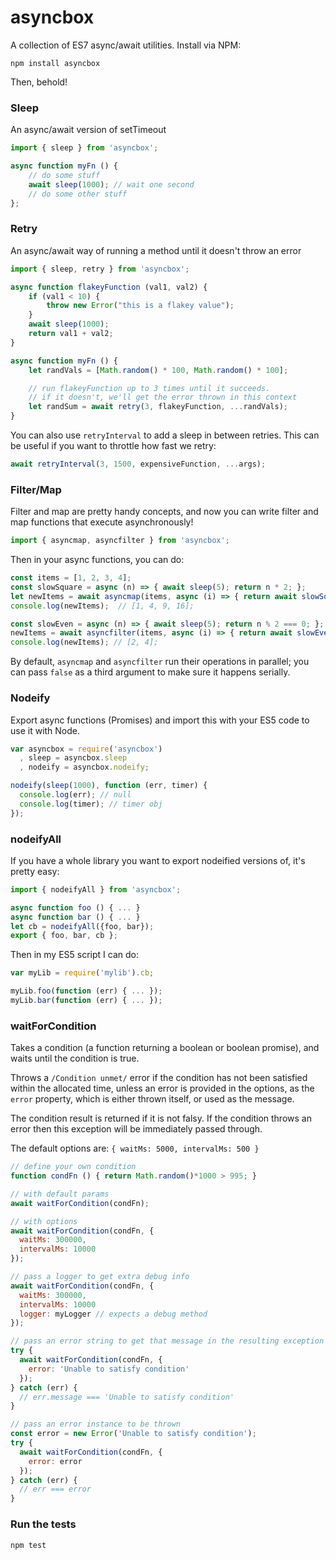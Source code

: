 asyncbox
========

A collection of ES7 async/await utilities. Install via NPM:

```
npm install asyncbox
```

Then, behold!

### Sleep

An async/await version of setTimeout

```js
import { sleep } from 'asyncbox';

async function myFn () {
    // do some stuff
    await sleep(1000); // wait one second
    // do some other stuff
};
```

### Retry

An async/await way of running a method until it doesn't throw an error

```js
import { sleep, retry } from 'asyncbox';

async function flakeyFunction (val1, val2) {
    if (val1 < 10) {
        throw new Error("this is a flakey value");
    }
    await sleep(1000);
    return val1 + val2;
}

async function myFn () {
    let randVals = [Math.random() * 100, Math.random() * 100];

    // run flakeyFunction up to 3 times until it succeeds.
    // if it doesn't, we'll get the error thrown in this context
    let randSum = await retry(3, flakeyFunction, ...randVals);
}
```

You can also use `retryInterval` to add a sleep in between retries. This can be
useful if you want to throttle how fast we retry:

```js
await retryInterval(3, 1500, expensiveFunction, ...args);
```

### Filter/Map

Filter and map are pretty handy concepts, and now you can write filter and map
functions that execute asynchronously!

```js
import { asyncmap, asyncfilter } from 'asyncbox';
```

Then in your async functions, you can do:

```js
const items = [1, 2, 3, 4];
const slowSquare = async (n) => { await sleep(5); return n * 2; };
let newItems = await asyncmap(items, async (i) => { return await slowSquare(i); });
console.log(newItems);  // [1, 4, 9, 16];

const slowEven = async (n) => { await sleep(5); return n % 2 === 0; };
newItems = await asyncfilter(items, async (i) => { return await slowEven(i); });
console.log(newItems); // [2, 4];
```

By default, `asyncmap` and `asyncfilter` run their operations in parallel; you
can pass `false` as a third argument to make sure it happens serially.

### Nodeify

Export async functions (Promises) and import this with your ES5 code to use it
with Node.

```js
var asyncbox = require('asyncbox')
  , sleep = asyncbox.sleep
  , nodeify = asyncbox.nodeify;

nodeify(sleep(1000), function (err, timer) {
  console.log(err); // null
  console.log(timer); // timer obj
});
```

### nodeifyAll

If you have a whole library you want to export nodeified versions of, it's pretty easy:

```js
import { nodeifyAll } from 'asyncbox';

async function foo () { ... }
async function bar () { ... }
let cb = nodeifyAll({foo, bar});
export { foo, bar, cb };
```

Then in my ES5 script I can do:

```js
var myLib = require('mylib').cb;

myLib.foo(function (err) { ... });
myLib.bar(function (err) { ... });
```

### waitForCondition

Takes a condition (a function returning a boolean or boolean promise),
and waits until the condition is true.

Throws a `/Condition unmet/` error if the condition has not been
satisfied within the allocated time, unless an error is provided in
the options, as the `error` property, which is either thrown itself, or
used as the message.

The condition result is returned if it is not falsy. If the condition
throws an error then this exception will be immediately passed through.

The default options are: `{ waitMs: 5000, intervalMs: 500 }`

```js
// define your own condition
function condFn () { return Math.random()*1000 > 995; }

// with default params
await waitForCondition(condFn);

// with options
await waitForCondition(condFn, {
  waitMs: 300000,
  intervalMs: 10000
});

// pass a logger to get extra debug info
await waitForCondition(condFn, {
  waitMs: 300000,
  intervalMs: 10000
  logger: myLogger // expects a debug method
});

// pass an error string to get that message in the resulting exception
try {
  await waitForCondition(condFn, {
    error: 'Unable to satisfy condition'
  });
} catch (err) {
  // err.message === 'Unable to satisfy condition'
}

// pass an error instance to be thrown
const error = new Error('Unable to satisfy condition');
try {
  await waitForCondition(condFn, {
    error: error
  });
} catch (err) {
  // err === error
}
```

### Run the tests

```
npm test
```
